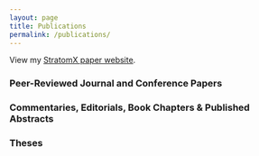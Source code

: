 ```yaml
---
layout: page
title: Publications
permalink: /publications/
---
```


View my [StratomX paper website](http://stratomex.caleydo.org).

### Peer-Reviewed Journal and Conference Papers

### Commentaries, Editorials, Book Chapters & Published Abstracts

### Theses